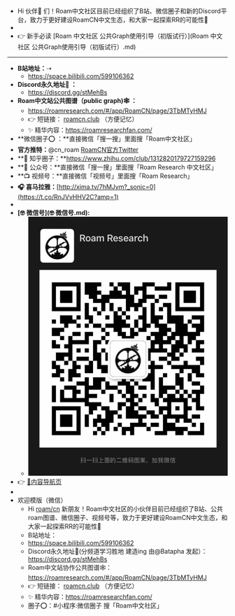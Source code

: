 - Hi 伙伴👬 们！Roam中文社区目前已经组织了B站、微信圈子和新的Discord平台，致力于更好建设RoamCN中文生态，和大家一起探索RR的可能性🚀 
- 
- 👉 新手必读  [Roam 中文社区 公共Graph使用引导（初版试行）](Roam 中文社区 公共Graph使用引导（初版试行）.md)
- ---
- **B站地址：**⇢  
    - https://space.bilibili.com/599106362
- **Discord永久地址🤗 ：**
    - https://discord.gg/stMehBs
- **Roam中文站公共图谱（public graph)🕸️ ：**
    - https://roamresearch.com/#/app/RoamCN/page/3TbMTyHMJ
    - 👉 短链接： [roamcn.club](https://roamcn.club) （方便记忆）
    - ✨ 精华内容：https://roamresearchfan.com/
- **微信圈子⭕️ ：**直接微信「搜一搜」里面搜「Roam中文社区」
- **官方推特：**@cn_roam [RoamCN官方Twitter](https://twitter.com/cn_roam)
- **🌊 知乎圈子：**https://www.zhihu.com/club/1312820179727159296
- **📮 公众号：**直接微信「搜一搜」里面搜「Roam Research 中文社区」
- **📺 视频号：**直接微信「视频号」里面搜「Roam Research」
- **🎧 喜马拉雅：**[http://xima.tv/7hMJvm?_sonic=0](https://t.co/RnJVvHHV2C?amp=1)
- 
- **[🤓 微信号](🤓 微信号.md):** 
    - ![](../images/P67hEOgdwS.JPG?)
- 👉 [🎈内容导航页](🎈内容导航页.md)
- 
- 欢迎模版（微信）
    - Hi [roam/cn](roam/cn.md) 新朋友！Roam中文社区的小伙伴目前已经组织了B站、公共roam图谱、微信圈子、视频号等，致力于更好建设RoamCN中文生态，和大家一起探索RR的可能性🚀
    - B站地址：
    - https://space.bilibili.com/599106362
    - Discord永久地址🤗(分频道学习胜地 建造ing 由@Batapha 发起）：https://discord.gg/stMehBs
    - Roam中文站协作公共图谱🕸️：https://roamresearch.com/#/app/RoamCN/page/3TbMTyHMJ
    - 👉 短链接： [roamcn.club](https://roamcn.club) （方便记忆）
    - ✨ 精华内容：https://roamresearchfan.com/
    - 圈子⭕️：#小程序:微信圈子 搜「Roam中文社区」
